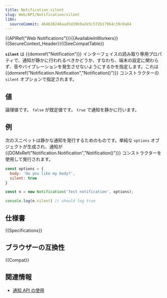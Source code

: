 ```yaml
---
title: Notification.silent
slug: Web/API/Notification/silent
l10n:
  sourceCommit: 4b4638246aad5d39b9a2e5c572b179b4c39c0a84
---
```


{{APIRef("Web Notifications")}}{{AvailableInWorkers}}{{SecureContext_Header}}{{SeeCompatTable}}

**`silent`** は {{domxref("Notification")}} インターフェイスの読み取り専用プロパティで、通知が静かに行われるべきかどうか、すなわち、端末の設定に関わらず、音やバイブレーションを発生させないようにするかを指定します。これは {{domxref("Notification.Notification","Notification()")}} コンストラクターの `silent` オプションで指定されます。

## 値

論理値です。 `false` が既定値です。 `true` で通知を静かに行います。

## 例

次のスニペットは静かな通知を発行するためのものです。単純な `options` オブジェクトが生成され、通知が {{DOMxRef("Notification.Notification","Notification()")}} コンストラクターを使用して発行されます。

```js
const options = {
  body: 'Do you like my body?',
  silent: true
}

const n = new Notification('Test notification', options);

console.log(n.silent) // should log true
```

## 仕様書

{{Specifications}}

## ブラウザーの互換性

{{Compat}}

## 関連情報

- [通知 API の使用](/ja/docs/Web/API/Notifications_API/Using_the_Notifications_API)
